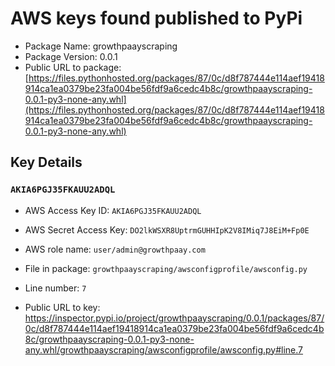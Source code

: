 # AWS keys found published to PyPi

* Package Name: growthpaayscraping
* Package Version: 0.0.1
* Public URL to package: [https://files.pythonhosted.org/packages/87/0c/d8f787444e114aef19418914ca1ea0379be23fa004be56fdf9a6cedc4b8c/growthpaayscraping-0.0.1-py3-none-any.whl](https://files.pythonhosted.org/packages/87/0c/d8f787444e114aef19418914ca1ea0379be23fa004be56fdf9a6cedc4b8c/growthpaayscraping-0.0.1-py3-none-any.whl)

## Key Details

### `AKIA6PGJ35FKAUU2ADQL`

* AWS Access Key ID: `AKIA6PGJ35FKAUU2ADQL`
* AWS Secret Access Key: `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` 
* AWS role name: `user/admin@growthpaay.com`
* File in package: `growthpaayscraping/awsconfigprofile/awsconfig.py`
* Line number: `7`

* Public URL to key: https://inspector.pypi.io/project/growthpaayscraping/0.0.1/packages/87/0c/d8f787444e114aef19418914ca1ea0379be23fa004be56fdf9a6cedc4b8c/growthpaayscraping-0.0.1-py3-none-any.whl/growthpaayscraping/awsconfigprofile/awsconfig.py#line.7


